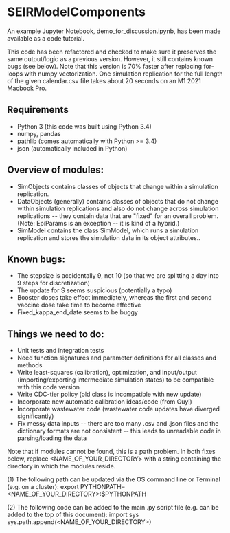 # SEIRModelComponents

An example Jupyter Notebook, demo_for_discussion.ipynb, has been made available as a code tutorial.

This code has been refactored and checked to make sure it preserves the same output/logic as 
a previous version. However, it still contains known bugs (see below). Note that this version is
70% faster after replacing for-loops with numpy vectorization. One simulation replication for the 
full length of the given calendar.csv file takes about 20 seconds on an M1 2021 Macbook Pro.

## Requirements
- Python 3 (this code was built using Python 3.4)
- numpy, pandas
- pathlib (comes automatically with Python >= 3.4)
- json (automatically included in Python)

## Overview of modules:
- SimObjects contains classes of objects that change within a simulation replication.
- DataObjects (generally) contains classes of objects that do not change
  within simulation replications and also do not change across
  simulation replications -- they contain data that are "fixed"
  for an overall problem. (Note: EpiParams is an exception -- it is
  kind of a hybrid.)
- SimModel contains the class SimModel, which runs
  a simulation replication and stores the simulation data
  in its object attributes..

## Known bugs:
- The stepsize is accidentally 9, not 10 (so that we are splitting a day into 9 steps for discretization)
- The update for S seems suspicious (potentially a typo)
- Booster doses take effect immediately, whereas the first and second vaccine dose take time to become effective
- Fixed_kappa_end_date seems to be buggy

## Things we need to do:
- Unit tests and integration tests
- Need function signatures and parameter definitions for all classes and methods
- Write least-squares (calibration), optimization, and input/output (importing/exporting intermediate simulation states) 
to be compatible with this code version
- Write CDC-tier policy (old class is incompatible with new update)
- Incorporate new automatic calibration ideas/code (from Guyi)
- Incorporate wastewater code (wastewater code updates have diverged significantly)
- Fix messy data inputs -- there are too many .csv and .json files 
and the dictionary formats are not consistent -- this leads to unreadable code in parsing/loading
the data

Note that if modules cannot be found, this is a path problem.
In both fixes below, replace <NAME_OF_YOUR_DIRECTORY> with a string
  containing the directory in which the modules reside.

(1) The following path can be updated via the OS command line or
  Terminal (e.g. on a cluster):
  export PYTHONPATH=<NAME_OF_YOUR_DIRECTORY>:$PYTHONPATH

(2) The following code can be added to the main .py script file
  (e.g. can be added to the top of this document):
  import sys
  sys.path.append(<NAME_OF_YOUR_DIRECTORY>)


